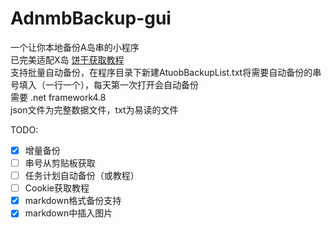 # AdnmbBackup-gui
一个让你本地备份A岛串的小程序   
已完美适配X岛
[饼干获取教程](https://www.coldthunder11.com/index.php/2020/03/19/%e5%a6%82%e4%bd%95%e8%8e%b7%e5%8f%96a%e5%b2%9b%e7%9a%84%e9%a5%bc%e5%b9%b2/)   
支持批量自动备份，在程序目录下新建AtuobBackupList.txt将需要自动备份的串号填入（一行一个），每天第一次打开会自动备份   
需要 .net framework4.8   
json文件为完整数据文件，txt为易读的文件

TODO:

- [x] 增量备份
- [ ] 串号从剪贴板获取
- [ ] 任务计划自动备份（或教程）
- [ ] Cookie获取教程
- [x] markdown格式备份支持
- [x] markdown中插入图片